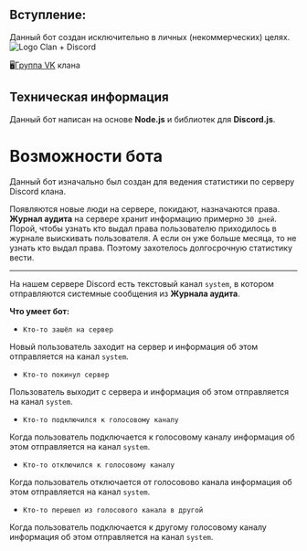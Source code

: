 ## Вступление:
Данный бот создан исключительно в личных (некоммерческих) целях. 
<img src="https://imgur.com/download/R3eV77L" alt="Logo Clan + Discord" />

🖥<a href="https://vk.com/wf_rsd">Группа VK</a> клана

## Техническая информация
Данный бот написан на основе __Node.js__ и библиотек для __Discord.js__. 

# Возможности бота
Данный бот изначально был создан для ведения статистики по серверу Discord клана. 

Появляются новые люди на сервере, покидают, назначаются права. __Журнал аудита__ на сервере хранит информацию примерно `30 дней`. Порой, чтобы узнать кто выдал права пользователю приходилось в журнале выискивать пользователя. А если он уже больше месяца, то не узнать кто выдал права. Поэтому захотелось долгосрочную статистику вести.
***
На нашем сервере Discord есть текстовый канал `system`, в котором отправляются системные сообщения из __Журнала аудита__.

__Что умеет бот:__
* `Кто-то зашёл на сервер`

Новый пользователь заходит на сервер и информация об этом отправляется на канал `system`.
* `Кто-то покинул сервер`

Пользователь выходит с сервера и информация об этом отправляется на канал `system`.
* `Кто-то подключился к голосовому каналу`

Когда пользователь подключается к голосовому каналу информация об этом отправляется на канал `system`.
* `Кто-то отключился к голосовому каналу`

Когда пользователь отключается от голосовово канала информация об этом отправляется на канал `system`.
* `Кто-то перешел из голосового канала в другой`

Когда пользователь подключается к другому голосовому каналу информация об этом отправляется на канал `system`.
